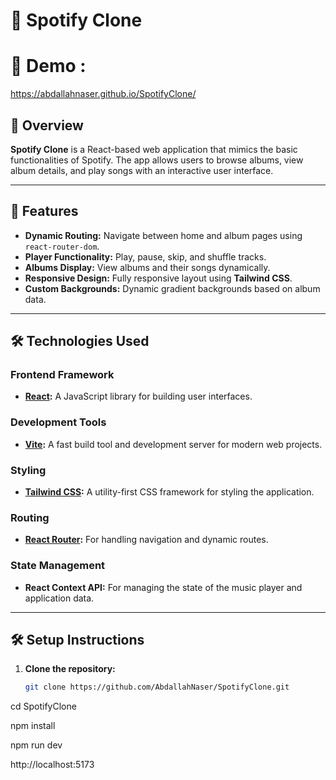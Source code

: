 # 🎵 Spotify Clone 

# 🎵 Demo : 
https://abdallahnaser.github.io/SpotifyClone/

## 📝 Overview  
**Spotify Clone** is a React-based web application that mimics the basic functionalities of Spotify. The app allows users to browse albums, view album details, and play songs with an interactive user interface.

---

## 🚀 Features  
- **Dynamic Routing:** Navigate between home and album pages using `react-router-dom`.  
- **Player Functionality:** Play, pause, skip, and shuffle tracks.  
- **Albums Display:** View albums and their songs dynamically.  
- **Responsive Design:** Fully responsive layout using **Tailwind CSS**.  
- **Custom Backgrounds:** Dynamic gradient backgrounds based on album data.  

---

## 🛠️ Technologies Used  

### **Frontend Framework**  
- **[React](https://reactjs.org/):** A JavaScript library for building user interfaces.

### **Development Tools**  
- **[Vite](https://vitejs.dev/):** A fast build tool and development server for modern web projects.  

### **Styling**  
- **[Tailwind CSS](https://tailwindcss.com/):** A utility-first CSS framework for styling the application.

### **Routing**  
- **[React Router](https://reactrouter.com/):** For handling navigation and dynamic routes.

### **State Management**  
- **React Context API:** For managing the state of the music player and application data.

---

## 🛠️ Setup Instructions  

1. **Clone the repository:**  
   ```bash
   git clone https://github.com/AbdallahNaser/SpotifyClone.git
cd SpotifyClone

npm install

npm run dev

http://localhost:5173
